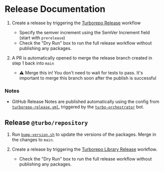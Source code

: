# Release Documentation

1. Create a release by triggering the [Turborepo Release][1] workflow

   - Specify the semver increment using the SemVer Increment field (start with `prerelease`)
   - Check the "Dry Run" box to run the full release workflow without publishing any packages.

2. A PR is automatically opened to merge the release branch created in step 1 back into `main`

   - ⚠️ Merge this in! You don't need to wait for tests to pass. It's important to merge this branch soon after the
     publish is successful

### Notes

- GitHub Release Notes are published automatically using the config from [`turborepo-release.yml`][2],
  triggered by the [`turbo-orchestrator`][3] bot.

## Release `@turbo/repository`

1. Run [`bump-version.sh`][4] to update the versions of the packages. Merge in the changes to `main`.

2. Create a release by triggering the [Turborepo Library Release][5] workflow.
   - Check the "Dry Run" box to run the full release workflow without publishing any packages.

[1]: https://github.com/vercel/turborepo/actions/workflows/turborepo-release.yml
[2]: https://github.com/vercel/turborepo/blob/main/.github/turborepo-release.yml
[3]: https://github.com/apps/turbo-orchestrator
[4]: https://github.com/vercel/turborepo/blob/main/packages/turbo-repository/scripts/bump-version.sh
[5]: https://github.com/vercel/turborepo/actions/workflows/turborepo-library-release.yml
